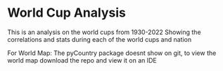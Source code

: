 # World Cup Analysis
This is an analysis on the world cups from 1930-2022
Showing the correlations and stats during each of the world cups and nation


For World Map:
  The pyCountry package doesnt show on git, to view the world map download the repo and view it on an IDE
